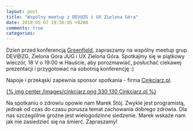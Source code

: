 ```yaml
---
layout: post
title: "Wspólny meetup z DEV@ZG i UX Zielona Góra"
date: 2018-05-07 19:56:05 +0200
comments: true
categories: 
---
```


Dzień przed konferencją <a href="http://greenfieldconf.pl/" target="_blank">Greenfield</a>, zapraszamy na wspólny meetup grup DEV@ZG, Zielona Góra JUG i UX Zielona Góra. 
Spotkajmy się w piątkowy wieczór, 18 V o 19:00 w Hauście, aby porozmawiać, posłuchać ciekawej prezentacji i przygotować na sobotnią konferencję :)

Napoje i przekąski zapewnia sponsor spotkania - firma <a href="https://cinkciarz.pl" target="_blank">Cinkciarz.pl</a>.

[{% img center /images/cinkciarz.png 330 130 Cinkciarz.pl %}](http://www.cinkciarz.pl)

Na spotkaniu o zdrowiu opowie nam Marek Stój. Zwykle jest programistą, jednak od czas do czasu porusza temat zachowania dobrego zdrowia. Dla nas szczególnie groźne
jest wielogodzinne siedzenie. Marek wskaże nam jak nie zasiedzieć się na śmierć. Zapraszamy!
